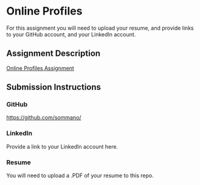 # Online Profiles
For this assignment you will need to upload your resume, and provide links to your GitHub account, and your LinkedIn account.

## Assignment Description
[Online Profiles Assignment](https://education.launchcode.org/liftoff/assignments/online-profiles/)

## Submission Instructions

### GitHub
https://github.com/sommano/

### LinkedIn
Provide a link to your LinkedIn account here.

### Resume
You will need to upload a .PDF of your resume to this repo.
